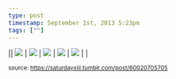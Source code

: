 ```yaml
---
type: post
timestamp: September 1st, 2013 5:23pm
tags: [""]
---
```


|| <img src="https://saturdayxiii.github.io/media/60020705705_0.jpg"/> | <img src="https://saturdayxiii.github.io/media/60020705705_1.jpg"/> | <img src="https://saturdayxiii.github.io/media/60020705705_2.jpg"/> |
 <img src="https://saturdayxiii.github.io/media/60020705705_3.jpg"/> | <img src="https://saturdayxiii.github.io/media/60020705705_4.jpg"/> |  |

<small>source: https://saturdayxiii.tumblr.com/post/60020705705</small>
